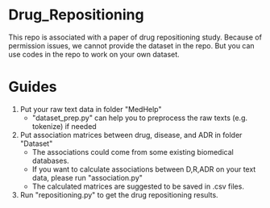 # Drug_Repositioning

This repo is associated with a paper of drug repositioning study. Because of permission issues, we cannot provide the dataset in the repo. But you can use codes in the repo to work on your own dataset.

# Guides
1. Put your raw text data in folder "MedHelp"
   * "dataset_prep.py" can help you to preprocess the raw texts (e.g. tokenize) if needed
2. Put association matrices between drug, disease, and ADR in folder "Dataset"
   * The associations could come from some existing biomedical databases.
   * If you want to calculate associations between D,R,ADR on your text data, please run "association.py"
   * The calculated matrices are suggested to be saved in .csv files.
3. Run "repositioning.py" to get the drug repositioning results.
